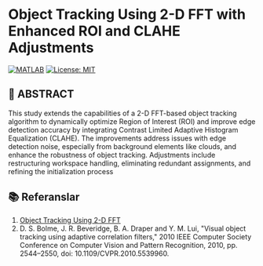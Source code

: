 # Object Tracking Using 2-D FFT with Enhanced ROI and CLAHE Adjustments


[![MATLAB](https://img.shields.io/badge/MATLAB-R2024b%2B-blue.svg)](https://www.mathworks.com/products/matlab.html)
[![License: MIT](https://img.shields.io/badge/License-MIT-yellow.svg)](https://opensource.org/licenses/MIT)

## 📜 ABSTRACT
  This study extends the capabilities of a 2-D FFT-based object tracking algorithm to dynamically
optimize Region of Interest (ROI) and improve edge detection accuracy by integrating Contrast
Limited Adaptive Histogram Equalization (CLAHE). The improvements address issues with
edge detection noise, especially from background elements like clouds, and enhance the
robustness of object tracking. Adjustments include restructuring workspace handling,
eliminating redundant assignments, and refining the initialization process

## 📚 Referanslar
1. [Object Tracking Using 2-D FFT](https://www.mathworks.com/help/visionhdl/ug/object-tracking.html)
2.  D. S. Bolme, J. R. Beveridge, B. A. Draper and Y. M. Lui, "Visual object tracking using adaptive correlation filters," 2010 IEEE Computer Society Conference on Computer Vision and Pattern Recognition, 2010, pp. 2544–2550, doi: 10.1109/CVPR.2010.5539960.
